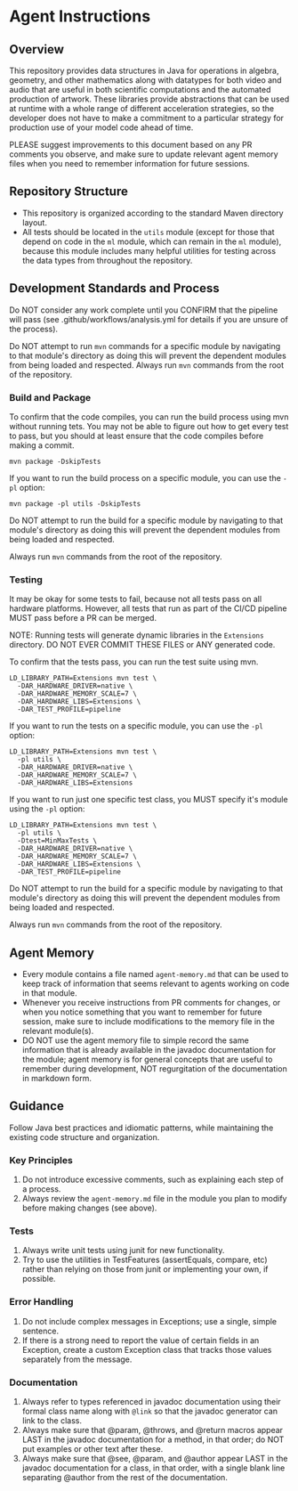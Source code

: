 # Agent Instructions

## Overview
This repository provides data structures in Java for operations in algebra, geometry, and
other mathematics along with datatypes for both video and audio that are useful in both
scientific computations and the automated production of artwork. These libraries provide
abstractions that can be used at runtime with a whole range of different acceleration
strategies, so the developer does not have to make a commitment to a particular strategy
for production use of your model code ahead of time.

PLEASE suggest improvements to this document based on any PR comments you observe,
and make sure to update relevant agent memory files when you need to remember information
for future sessions.

## Repository Structure
- This repository is organized according to the standard Maven directory layout.
- All tests should be located in the `utils` module (except for those that depend on code in the
  `ml` module, which can remain in the `ml` module), because this module includes many helpful
  utilities for testing across the data types from throughout the repository.


## Development Standards and Process

Do NOT consider any work complete until you CONFIRM that the pipeline will pass
(see .github/workflows/analysis.yml for details if you are unsure of the process).

Do NOT attempt to run `mvn` commands for a specific module by navigating to that
module's directory as doing this will prevent the dependent modules from being
loaded and respected. Always run `mvn` commands from the root of the repository.

### Build and Package

To confirm that the code compiles, you can run the build process using mvn
without running tets. You may not be able to figure out how to get every test
to pass, but you should at least ensure that the code compiles before making
a commit.

```shell
mvn package -DskipTests
```

If you want to run the build process on a specific module, you can use the `-pl` option:

```shell
mvn package -pl utils -DskipTests
```

Do NOT attempt to run the build for a specific module by navigating to that
module's directory as doing this will prevent the dependent modules from being
loaded and respected.

Always run `mvn` commands from the root of the repository.


### Testing
It may be okay for some tests to fail, because not all tests pass on all hardware platforms.
However, all tests that run as part of the CI/CD pipeline MUST pass before a PR can be merged.

NOTE: Running tests will generate dynamic libraries in the `Extensions` directory.
DO NOT EVER COMMIT THESE FILES or ANY generated code.

To confirm that the tests pass, you can run the test suite using mvn.

```shell
LD_LIBRARY_PATH=Extensions mvn test \
  -DAR_HARDWARE_DRIVER=native \
  -DAR_HARDWARE_MEMORY_SCALE=7 \
  -DAR_HARDWARE_LIBS=Extensions \
  -DAR_TEST_PROFILE=pipeline
```

If you want to run the tests on a specific module, you can use the `-pl` option:

```shell
LD_LIBRARY_PATH=Extensions mvn test \
  -pl utils \
  -DAR_HARDWARE_DRIVER=native \
  -DAR_HARDWARE_MEMORY_SCALE=7 \
  -DAR_HARDWARE_LIBS=Extensions
```

If you want to run just one specific test class, you MUST specify it's module using the `-pl` option:

```shell
LD_LIBRARY_PATH=Extensions mvn test \
  -pl utils \
  -Dtest=MinMaxTests \
  -DAR_HARDWARE_DRIVER=native \
  -DAR_HARDWARE_MEMORY_SCALE=7 \
  -DAR_HARDWARE_LIBS=Extensions \
  -DAR_TEST_PROFILE=pipeline
```

Do NOT attempt to run the build for a specific module by navigating to that
module's directory as doing this will prevent the dependent modules from being
loaded and respected.

Always run `mvn` commands from the root of the repository.


## Agent Memory
- Every module contains a file named `agent-memory.md` that can be used to keep track of
  information that seems relevant to agents working on code in that module.
- Whenever you receive instructions from PR comments for changes, or when you notice something
  that you want to remember for future session, make sure to include modifications to the memory
  file in the relevant module(s).
- DO NOT use the agent memory file to simple record the same information that is already available
  in the javadoc documentation for the module; agent memory is for general concepts that are useful
  to remember during development, NOT regurgitation of the documentation in markdown form.


## Guidance
Follow Java best practices and idiomatic patterns, while maintaining the existing code structure and organization.

### Key Principles
1. Do not introduce excessive comments, such as explaining each step of a process.
2. Always review the `agent-memory.md` file in the module you plan to modify before making changes (see above).

### Tests
1. Always write unit tests using junit for new functionality.
2. Try to use the utilities in TestFeatures (assertEquals, compare, etc) rather than
   relying on those from junit or implementing your own, if possible.

### Error Handling
1. Do not include complex messages in Exceptions; use a single, simple sentence. 
2. If there is a strong need to report the value of certain fields in an Exception, create a
   custom Exception class that tracks those values separately from the message.

### Documentation
1. Always refer to types referenced in javadoc documentation using their formal class name
   along with `@link` so that the javadoc generator can link to the class.
2. Always make sure that @param, @throws, and @return macros appear LAST in the javadoc
   documentation for a method, in that order; do NOT put examples or other text after these.
3. Always make sure that @see, @param, and @author appear LAST in the javadoc documentation
   for a class, in that order, with a single blank line separating @author from the rest of
   the documentation.